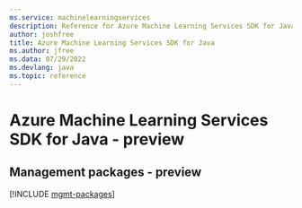 ```yaml
---
ms.service: machinelearningservices
description: Reference for Azure Machine Learning Services SDK for Java
author: joshfree
title: Azure Machine Learning Services SDK for Java
ms.author: jfree
ms.data: 07/29/2022
ms.devlang: java
ms.topic: reference
---
```

# Azure Machine Learning Services SDK for Java - preview

## Management packages - preview
[!INCLUDE [mgmt-packages](machine-learning-services-mgmt-index.md)]